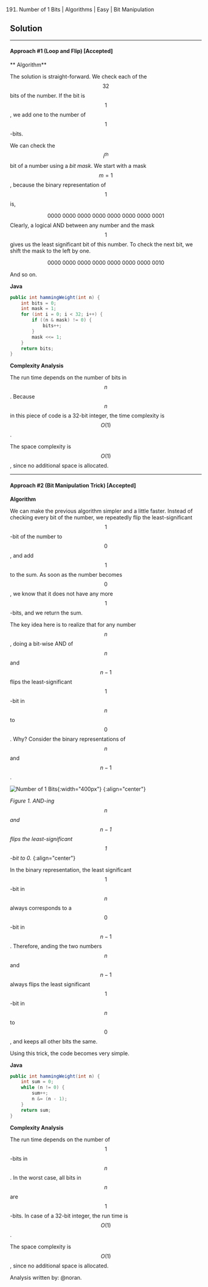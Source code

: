 191. Number of 1 Bits | Algorithms | Easy | Bit Manipulation

## Solution
---

#### Approach #1 (Loop and Flip) [Accepted]

** Algorithm**

The solution is straight-forward. We check each of the $$32$$ bits of the number. If the bit is $$1$$, we add one to the number of $$1$$-bits.

We can check the $$i^{th}$$ bit of a number using a *bit mask*. We start with a mask $$m=1$$, because the binary representation of $$1$$ is,

$$
0000\ 0000\ 0000\ 0000\ 0000\ 0000\ 0000\ 0001
$$
Clearly, a logical AND between any number and the mask $$1$$ gives us the least significant bit of this number. To check the next bit, we shift the mask to the left by one.

$$
0000\ 0000\ 0000\ 0000\ 0000\ 0000\ 0000\ 0010
$$

And so on.

**Java**

```java
public int hammingWeight(int n) {
    int bits = 0;
    int mask = 1;
    for (int i = 0; i < 32; i++) {
        if ((n & mask) != 0) {
            bits++;
        }
        mask <<= 1;
    }
    return bits;
}
```

**Complexity Analysis**

The run time depends on the number of bits in $$n$$. Because $$n$$ in this piece of code is a 32-bit integer, the time complexity is $$O(1)$$.

The space complexity is $$O(1)$$, since no additional space is allocated.

---
#### Approach #2 (Bit Manipulation Trick) [Accepted]

**Algorithm**

We can make the previous algorithm simpler and a little faster. Instead of checking every bit of the number, we repeatedly flip the least-significant $$1$$-bit of the number to $$0$$, and add $$1$$ to the sum. As soon as the number becomes $$0$$, we know that it does not have any more $$1$$-bits, and we return the sum.

The key idea here is to realize that for any number $$n$$, doing a bit-wise AND of $$n$$ and $$n - 1$$ flips the least-significant $$1$$-bit in $$n$$ to $$0$$. Why? Consider the binary representations of $$n$$ and $$n - 1$$.

![Number of 1 Bits](https://leetcode.com/media/original_images/191_Number_Of_Bits.png){:width="400px"}
{:align="center"}

*Figure 1. AND-ing $$n$$ and $$n-1$$ flips the least-significant $$1$$-bit to 0.*
{:align="center"}

In the binary representation, the least significant $$1$$-bit in $$n$$ always corresponds to a $$0$$-bit in $$n - 1$$. Therefore, anding the two numbers $$n$$ and $$n - 1$$ always flips the least significant $$1$$-bit in $$n$$ to $$0$$, and keeps all other bits the same.

Using this trick, the code becomes very simple.

**Java**

```java
public int hammingWeight(int n) {
    int sum = 0;
    while (n != 0) {
        sum++;
        n &= (n - 1);
    }
    return sum;
}
```

**Complexity Analysis**

The run time depends on the number of $$1$$-bits in $$n$$. In the worst case, all bits in $$n$$ are $$1$$-bits. In case of a 32-bit integer, the run time is $$O(1)$$.

The space complexity is $$O(1)$$, since no additional space is allocated.

Analysis written by: @noran.
